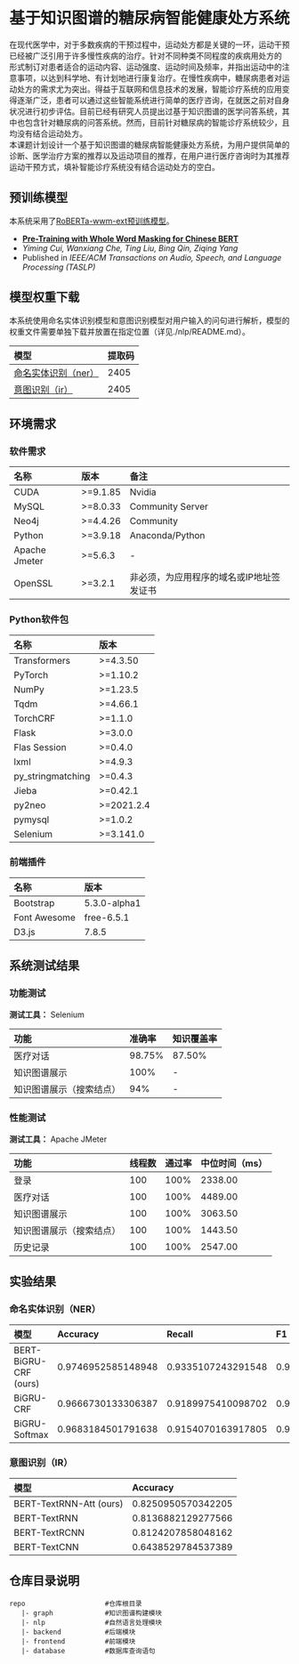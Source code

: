 # 基于知识图谱的糖尿病智能健康处方系统  

在现代医学中，对于多数疾病的干预过程中，运动处方都是关键的一环，运动干预已经被广泛引用于许多慢性疾病的治疗。针对不同种类不同程度的疾病用处方的 形式制订对患者适合的运动内容、运动强度、运动时间及频率，并指出运动中的注意事项，以达到科学地、有计划地进行康复治疗。在慢性疾病中，糖尿病患者对运动处方的需求尤为突出。得益于互联网和信息技术的发展，智能诊疗系统的应用变得逐渐广泛，患者可以通过这些智能系统进行简单的医疗咨询，在就医之前对自身状况进行初步评估。目前已经有研究人员提出过基于知识图谱的医学问答系统，其中也包含针对糖尿病的问答系统。然而，目前针对糖尿病的智能诊疗系统较少，且均没有结合运动处方。  
本课题计划设计一个基于知识图谱的糖尿病智能健康处方系统，为用户提供简单的诊断、医学治疗方案的推荐以及运动项目的推荐，在用户进行医疗咨询时为其推荐运动干预方式，填补智能诊疗系统没有结合运动处方的空白。

<!-- ## 工作进度表  

系统开发完毕并且已经完成测试。  

系统具备以下功能：  
**1.** 糖尿病对话问答；  
**2.** 查看知识图谱；  
**3.** 查看历史记录；  
**4.** 用户管理相关。  

| 日期阶段 | 工作内容 |
| :------- | :------- |
| 2024年3月5日-2024年3月11日 | 对系统开展性能测试，测试登录、医疗对话、知识图谱展示、知识图谱展示（搜索结点）、历史记录功能。 |
| 2024年2月26日-2024年3月4日 | 对系统开展功能测试，测试医疗对话、知识图谱展示、知识图谱展示（搜索结点）功能。 |
| 2024年1月1日-2024年2月5日 | 系统集成开发。 |
| 2023年12月18日-2023年12月31日 | 学习Web应用程序设计以及前端设计。 |
| 2023年12月11日-2023年12月17日 | 完成后端模块中的语句解析子模块和查询子模块。 |
| 2023年12月4日-2023年12月10日 | 完成问句意图识别子任务的模型构建，使用中文医疗信息处理评测基准CBLUE中的医疗搜索检索词意图分类KUAKE-QIC数据集作为原始数据集，进行筛选后形成本次实验所需的数据集。使用数据集训练模型，完成了对比试验。 |
| 2023年10月18日-2023年12月3日 | **1.** 使用瑞金医院糖尿病数据集构建了糖尿病知识图谱，并通过爬虫脚本从39健康网爬取运动数据，向知识图谱中加入运动类型节点；</br> **2.** 构建BERT-BiGRU-CRF命名实体识别模型以及对照组模型，将ccks_2017_task2、ccks_2018_task1、瑞金医院糖尿病数据集进行数据筛选以及融合，使用融合数据集训练模型，完成了问句命名实体识别子任务的对比试验；</br> **3.** 构建BERT-TextRNN-Att模型以及对照组模型，准备实现问句意图识别子任务。 | -->

## 预训练模型

本系统采用了[RoBERTa-wwm-ext预训练模型](https://github.com/ymcui/Chinese-BERT-wwm)。  

- **[Pre-Training with Whole Word Masking for Chinese BERT](https://ieeexplore.ieee.org/document/9599397)**  
- *Yiming Cui, Wanxiang Che, Ting Liu, Bing Qin, Ziqing Yang*
- Published in *IEEE/ACM Transactions on Audio, Speech, and Language Processing (TASLP)*

## 模型权重下载

本系统使用命名实体识别模型和意图识别模型对用户输入的问句进行解析，模型的权重文件需要单独下载并放置在指定位置（详见./nlp/README.md）。  

| 模型 | 提取码 |
| :------- | :------- |
| [命名实体识别（ner）](https://pan.baidu.com/s/1AbCy6DRa6165H3GZ7k1hVw) | 2405 |
| [意图识别（ir）](https://pan.baidu.com/s/1Yoe_VXaSrEuMEJszcMrqQA) | 2405 |

## 环境需求

### 软件需求

| 名称 | 版本 | 备注 |
| :------- | :------- | :------- |
| CUDA | >=9.1.85 | Nvidia |
| MySQL | >=8.0.33 | Community Server |
| Neo4j | >=4.4.26 | Community |
| Python | >=3.9.18 | Anaconda/Python |
| Apache Jmeter | >=5.6.3 | - |
| OpenSSL | >=3.2.1 | 非必须，为应用程序的域名或IP地址签发证书 |

### Python软件包

| 名称 | 版本 |
| :------- | :------- |
| Transformers | >=4.3.50 |
| PyTorch | >=1.10.2 |
| NumPy | >=1.23.5 |
| Tqdm | >=4.66.1 |
| TorchCRF | >=1.1.0 |
| Flask | >=3.0.0 |
| Flas Session | >=0.4.0 |
| lxml | >=4.9.3 |
| py_stringmatching | >=0.4.3 |
| Jieba | >=0.42.1 |
| py2neo | >=2021.2.4 |
| pymysql | >=1.0.2 |
| Selenium | >=3.141.0 |

### 前端插件

| 名称 | 版本 |
| :------- | :------- |
| Bootstrap | 5.3.0-alpha1 |
| Font Awesome | free-6.5.1 |
| D3.js | 7.8.5 |

## 系统测试结果  

### 功能测试  

**测试工具：** Selenium

| 功能 | 准确率 | 知识覆盖率 |
| :------- | :------- | :------- |
| 医疗对话 | 98.75% | 87.50% |
| 知识图谱展示 | 100% | - |
| 知识图谱展示（搜索结点） | 94% | - |

### 性能测试  

**测试工具：** Apache JMeter

| 功能 | 线程数 | 通过率 | 中位时间（ms） |
| :------- | :------- | :------- | :------- |
| 登录 | 100 | 100% | 2338.00|
| 医疗对话 | 100 | 100% | 4489.00 |
| 知识图谱展示 | 100 | 100% | 3063.50 |
| 知识图谱展示（搜索结点） | 100 | 100% | 1443.50 |
| 历史记录 | 100 | 100% | 2547.00 |

## 实验结果  

### 命名实体识别（NER）  

| 模型 | Accuracy | Recall | F1 |
| :------- | :--------- | :------- | :--------- |
| BERT-BiGRU-CRF (ours) | 0.9746952585148948 | 0.9335107243291548 | 0.9283659838400309 |
| BiGRU-CRF | 0.9666730133306387 | 0.9189975410098702 | 0.9114157975168634 |
| BiGRU-Softmax | 0.9683184501791638 | 0.9154070163917805 | 0.913073787609583 |

### 意图识别（IR）  

| 模型 | Accuracy |
| :------- | :--------- |
| BERT-TextRNN-Att (ours) | 0.8250950570342205 |
| BERT-TextRNN | 0.8136882129277566 |
| BERT-TextRCNN | 0.8124207858048162 |
| BERT-TextCNN | 0.6438529784537389 |

## 仓库目录说明  

```text
repo                    #仓库根目录
   |- graph             #知识图谱构建模块
   |- nlp               #自然语言处理模块
   |- backend           #后端模块 
   |- frontend          #前端模块
   |- database          #数据库查询语句
```

